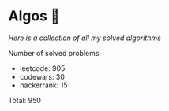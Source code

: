 # Algos 🏯

_Here is a collection of all my solved algorithms_

Number of solved problems:
- leetcode: 905
- codewars: 30
- hackerrank: 15

Total: 950
